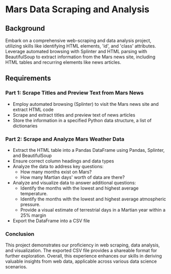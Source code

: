 # Mars Data Scraping and Analysis

## Background

Embark on a comprehensive web-scraping and data analysis project, utilizing skills like identifying HTML elements, 'id', and 'class' attributes. Leverage automated browsing with Splinter and HTML parsing with BeautifulSoup to extract information from the Mars news site, including HTML tables and recurring elements like news articles.

## Requirements

### Part 1: Scrape Titles and Preview Text from Mars News
- Employ automated browsing (Splinter) to visit the Mars news site and extract HTML code
- Scrape and extract titles and preview text of news articles
- Store the information in a specified Python data structure, a list of dictionaries

### Part 2: Scrape and Analyze Mars Weather Data
- Extract the HTML table into a Pandas DataFrame using Pandas, Splinter, and BeautifulSoup
- Ensure correct column headings and data types
- Analyze the data to address key questions:
   - How many months exist on Mars?
   - How many Martian days' worth of data are there?
- Analyze and visualize data to answer additional questions:
   - Identify the months with the lowest and highest average temperature.
   - Identify the months with the lowest and highest average atmospheric pressure.
   - Provide a visual estimate of terrestrial days in a Martian year within a 25% margin
- Export the DataFrame into a CSV file

### Conclusion

This project demonstrates our proficiency in web scraping, data analysis, and visualization. The exported CSV file provides a shareable format for further exploration. Overall, this experience enhances our skills in deriving valuable insights from web data, applicable across various data science scenarios.
